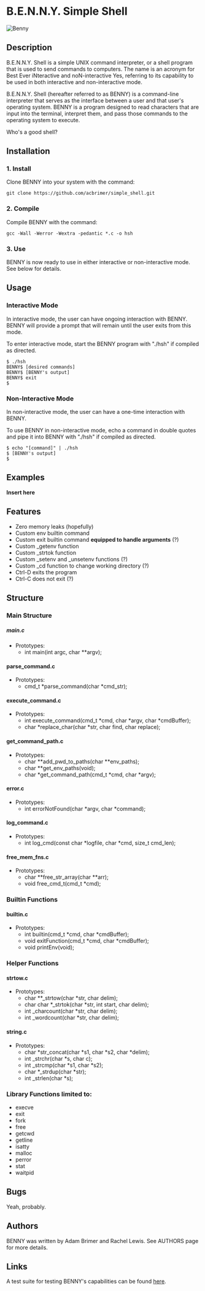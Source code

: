 # B.E.N.N.Y. Simple Shell

![](https://img.dog-learn.com/dog-breeds/cavalier-king-charles-spaniel/cavalier-king-charles-spaniel-sz14.jpg "Benny")

## Description

B.E.N.N.Y. Shell is a simple UNIX command interpreter, or a shell program that is used to send commands to computers. The name is an acronym for Best Ever iNteractive and noN-interactive Yes, referring to its capability to be used in both interactive and non-interactive mode.

B.E.N.N.Y. Shell (hereafter referred to as BENNY) is a command-line interpreter that serves as the interface between a user and that user's operating system. BENNY is a program designed to read characters that are input into the terminal, interpret them, and pass those commands to the operating system to execute.

Who's a good shell?

## Installation

### 1. Install

Clone BENNY into your system with the command:

```
git clone https://github.com/acbrimer/simple_shell.git
```

### 2. Compile

Compile BENNY with the command:

```
gcc -Wall -Werror -Wextra -pedantic *.c -o hsh
```

### 3. Use

BENNY is now ready to use in either interactive or non-interactive mode. See below for details.

## Usage

### Interactive Mode

In interactive mode, the user can have ongoing interaction with BENNY. BENNY will provide a prompt that will remain until the user exits from this mode.

To enter interactive mode, start the BENNY program with "./hsh" if compiled as directed.

```
$ ./hsh
BENNY$ [desired commands]
BENNY$ [BENNY's output]
BENNY$ exit
$
```

### Non-Interactive Mode

In non-interactive mode, the user can have a one-time interaction with BENNY.

To use BENNY in non-interactive mode, echo a command in double quotes and pipe it into BENNY with "./hsh" if compiled as directed.

```
$ echo "[command]" | ./hsh
$ [BENNY's output]
$
```

## Examples

__Insert here__

## Features

- Zero memory leaks (hopefully)
- Custom env builtin command
- Custom exit builtin command __equipped to handle arguments__ (?)
- Custom _getenv function
- Custom _strtok function
- Custom _setenv and _unsetenv functions (?)
- Custom _cd function to change working directory (?)
- Ctrl-D exits the program
- Ctrl-C does not exit (?)

## Structure

### Main Structure

##### main.c
- Prototypes:
  - int main(int argc, char **argv);
#### parse_command.c
- Prototypes:
  - cmd_t *parse_command(char *cmd_str);
#### execute_command.c
- Prototypes:
  - int execute_command(cmd_t *cmd, char *argv, char *cmdBuffer);
  - char *replace_char(char *str, char find, char replace);
#### get_command_path.c
- Prototypes:
  - char **add_pwd_to_paths(char **env_paths);
  - char **get_env_paths(void);
  - char *get_command_path(cmd_t *cmd, char *argv);
#### error.c
- Prototypes:
  - int errorNotFound(char *argv, char *command);
#### log_command.c
- Prototypes:
  - int log_cmd(const char *logfile, char *cmd, size_t cmd_len);
#### free_mem_fns.c
- Prototypes:
  - char **free_str_array(char **arr);
  - void free_cmd_t(cmd_t *cmd);

### Builtin Functions

#### builtin.c
- Prototypes:
  - int builtin(cmd_t *cmd, char *cmdBuffer);
  - void exitFunction(cmd_t *cmd, char *cmdBuffer);
  - void printEnv(void);

### Helper Functions

#### strtow.c
- Prototypes:
  - char **_strtow(char *str, char delim);
  - char char *_strtok(char *str, int start, char delim);
  - int _charcount(char *str, char delim);
  - int _wordcount(char *str, char delim);
#### string.c
- Prototypes:
  - char *str_concat(char *s1, char *s2, char *delim);
  - int _strchr(char *s, char c);
  - int _strcmp(char *s1, char *s2);
  - char *_strdup(char *str);
  - int _strlen(char *s);

### Library Functions limited to:

- execve
- exit
- fork
- free
- getcwd
- getline
- isatty
- malloc
- perror
- stat
- waitpid

## Bugs

Yeah, probably.

## Authors

BENNY was written by Adam Brimer and Rachel Lewis. See AUTHORS page for more details.

## Links

A test suite for testing BENNY's capabilities can be found [here](https://github.com/Christopher-Caswell/simple_shell_test_suite).
